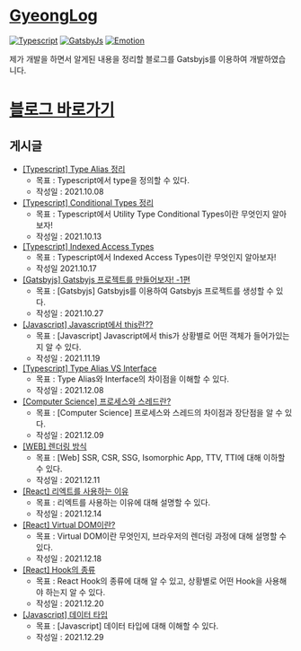 # [GyeongLog](https://ogt-blog.netlify.app/list/)

[![Typescript](https://img.shields.io/badge/Typescript-v4.1-blue.svg)](https://www.typescriptlang.org/)
[![GatsbyJs](https://img.shields.io/badge/GatsbyJs-v3.14-purple.svg)](https://www.gatsbyjs.com/)
[![Emotion](https://img.shields.io/badge/Emotion-v3.14-pink.svg)](https://emotion.sh/docs/introduction)

제가 개발을 하면서 알게된 내용을 정리할 블로그를 Gatsbyjs를 이용하여 개발하였습니다.

# [블로그 바로가기](https://ogt-blog.netlify.app/?category=ALL&page=1)

## 게시글

- [[Typescript] Type Alias 정리](https://ogt-blog.netlify.app/Typescript/1)
  - 목표 : Typescript에서 type을 정의할 수 있다.
  - 작성일 : 2021.10.08
- [[Typescript] Conditional Types 정리](https://ogt-blog.netlify.app/Typescript/2)
  - 목표 : Typescript에서 Utility Type Conditional Types이란 무엇인지 알아보자!
  - 작성일 : 2021.10.13
- [[Typescript] Indexed Access Types](https://ogt-blog.netlify.app/Typescript/3)
  - 목표 : Typescript에서 Indexed Access Types이란 무엇인지 알아보자!
  - 작성일 2021.10.17
- [[Gatsbyjs] Gatsbyjs 프로젝트를 만들어보자! -1편](https://ogt-blog.netlify.app/Gatsbyjs/1)
  - 목표 : [Gatsbyjs] Gatsbyjs를 이용하여 Gatsbyjs 프로젝트를 생성할 수 있다.
  - 작성일 : 2021.10.27
- [[Javascript] Javascript에서 this란??](https://ogt-blog.netlify.app/Javascript/1)
  - 목표 : [Javascript] Javascript에서 this가 상황별로 어떤 객체가 들어가있는지 알 수 있다.
  - 작성일 : 2021.11.19
- [[Typescript] Type Alias VS Interface](https://ogt-blog.netlify.app/Typescript/4)
  - 목표 : Type Alias와 Interface의 차이점을 이해할 수 있다.
  - 작성일 : 2021.12.08
- [[Computer Science] 프로세스와 스레드란?](https://ogt-blog.netlify.app/Computer%20Science/2)
  - 목표 : [Computer Science] 프로세스와 스레드의 차이점과 장단점을 알 수 있다.
  - 작성일 : 2021.12.09
- [[WEB] 렌더링 방식](https://ogt-blog.netlify.app/Web/1)
  - 목표 : [Web] SSR, CSR, SSG, Isomorphic App, TTV, TTI에 대해 이하할 수 있다.
  - 작성일 : 2021.12.11
- [[React] 리엑트를 사용하는 이유](https://ogt-blog.netlify.app/React/1)
  - 목표 : 리엑트를 사용하는 이유에 대해 설명할 수 있다.
  - 작성일 : 2021.12.14
- [[React] Virtual DOM이란?](https://ogt-blog.netlify.app/React/2)
  - 목표 : Virtual DOM이란 무엇인지, 브라우저의 렌더링 과정에 대해 설명할 수 있다.
  - 작성일 : 2021.12.18
- [[React] Hook의 종류](https://ogt-blog.netlify.app/React/3)
  - 목표 : React Hook의 종류에 대해 알 수 있고, 상황별로 어떤 Hook을 사용해야 하는지 알 수 있다.
  - 작성일 : 2021.12.20
- [[Javascript] 데이터 타입](https://ogt-blog.netlify.app/Javascript/3)
  - 목표 : [Javascript] 데이터 타입에 대해 이해할 수 있다.
  - 작성일 : 2021.12.29
